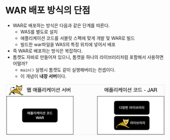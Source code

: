 # WAR 배포 방식의 단점

- WAR로 배포하는 방식은 다음과 같은 단계를 따른다.
    - WAS를 별도로 설치
    - 애플리케이션 코드를 서블릿 스펙에 맞게 개발 및 WAR로 빌드
    - 빌드한 war파일을 WAS의 특정 위치에 넣어서 배포
- 즉 WAR로 배포하는 방식은 복잡하다.
- 톰캣도 자바로 만들어져 있으니, 톰캣을 하나의 라이브러리처럼 포함해서 사용하면 어떨까?
    - `main()` 실행시 톰캣도 같이 실행해버리는 컨셉이다.
    - 이 개념이 **내장 서버**이다.

![내장 서버 vs 외장 서버](image1.png)
